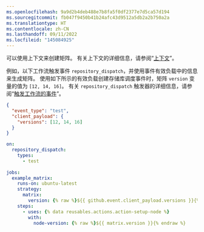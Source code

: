 ```yaml
---
ms.openlocfilehash: 9a9d2b4deb488e7b8fa5f0df2377e7d5ca57d194
ms.sourcegitcommit: fb047f9450b41b24afc43d9512a5db2a2b750a2a
ms.translationtype: HT
ms.contentlocale: zh-CN
ms.lasthandoff: 09/11/2022
ms.locfileid: "145084925"
---
```

可以使用上下文来创建矩阵。 有关上下文的详细信息，请参阅“[上下文](/actions/learn-github-actions/contexts)”。

例如，以下工作流触发事件 `repository_dispatch`，并使用事件有效负载中的信息来生成矩阵。 使用如下所示的有效负载创建存储库调度事件时，矩阵 `version` 变量的值为 `[12, 14, 16]`。 有关 `repository_dispatch` 触发器的详细信息，请参阅“[触发工作流的事件](/actions/using-workflows/events-that-trigger-workflows#repository_dispatch)”。

```json
{
  "event_type": "test",
  "client_payload": {
    "versions": [12, 14, 16]
  }
}
```

```yaml
on:
  repository_dispatch:
    types:
      - test
 
jobs:
  example_matrix:
    runs-on: ubuntu-latest
    strategy:
      matrix:
        version: {% raw %}${{ github.event.client_payload.versions }}{% endraw %}
    steps:
      - uses: {% data reusables.actions.action-setup-node %}
        with:
          node-version: {% raw %}${{ matrix.version }}{% endraw %}
```
